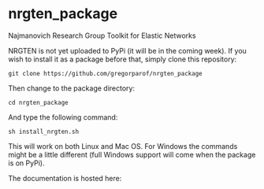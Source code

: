 # nrgten_package
Najmanovich Research Group Toolkit for Elastic Networks

NRGTEN is not yet uploaded to PyPi (it will be in the coming week). If you wish to install it as a package before that, simply clone this repository:

```
git clone https://github.com/gregorparof/nrgten_package
```

Then change to the package directory:

```
cd nrgten_package
```

And type the following command:

```
sh install_nrgten.sh
```

This will work on both Linux and Mac OS. For Windows the commands might be a little different (full Windows support will come when the package is on PyPi).

The documentation is hosted here: 
